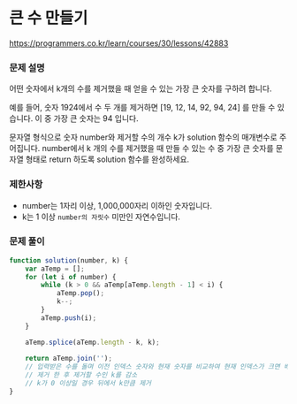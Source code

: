 # 큰 수 만들기

https://programmers.co.kr/learn/courses/30/lessons/42883

### 문제 설명

어떤 숫자에서 k개의 수를 제거했을 때 얻을 수 있는 가장 큰 숫자를 구하려 합니다.

예를 들어, 숫자 1924에서 수 두 개를 제거하면 [19, 12, 14, 92, 94, 24] 를 만들 수 있습니다. 이 중 가장 큰 숫자는 94 입니다.

문자열 형식으로 숫자 number와 제거할 수의 개수 k가 solution 함수의 매개변수로 주어집니다. number에서 k 개의 수를 제거했을 때 만들 수 있는 수 중 가장 큰 숫자를 문자열 형태로 return 하도록 solution 함수를 완성하세요.

### 제한사항

- number는 1자리 이상, 1,000,000자리 이하인 숫자입니다.
- k는 1 이상 `number의 자릿수` 미만인 자연수입니다.

### 문제 풀이

```jsx
function solution(number, k) {
    var aTemp = [];
    for (let i of number) { 
        while (k > 0 && aTemp[aTemp.length - 1] < i) {
            aTemp.pop();
            k--;
        }
        aTemp.push(i);
    }

    aTemp.splice(aTemp.length - k, k);
    
    return aTemp.join('');
    // 입력받은 수를 돌며 이전 인덱스 숫자와 현재 숫자를 비교하여 현재 인덱스가 크면 배열에서 요소를 제거
    // 제거 한 후 제거할 수인 k를 감소
    // k가 0 이상일 경우 뒤에서 k만큼 제거
}
```
